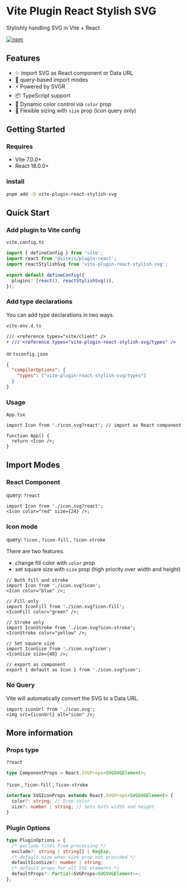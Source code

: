 # Vite Plugin React Stylish SVG

Stylishly handling SVG in Vite + React

[![npm](https://img.shields.io/npm/v/vite-plugin-react-stylish-svg)](https://www.npmjs.com/package/vite-plugin-react-stylish-svg)

## Features

- ✨ import SVG as React component or Data URL
- 🎯 query-based import modes
- ⚡ Powered by SVGR
- 📦 TypeScript support
- 🎨 Dynamic color control via `color` prop
- 📏 Flexible sizing with `size` prop (icon query only)

## Getting Started

### Requires

- Vite 7.0.0+
- React 18.0.0+

### install

```bash
pnpm add -D vite-plugin-react-stylish-svg
```

## Quick Start

### Add plugin to Vite config

`vite.config.ts`

```typescript
import { defineConfig } from 'vite';
import react from '@vitejs/plugin-react';
import reactStylishSvg from 'vite-plugin-react-stylish-svg';

export default defineConfig({
  plugins: [react(), reactStylishSvg()],
});
```

### Add type declarations

You can add type declarations in two ways.

`vite-env.d.ts`

```diff
/// <reference types="vite/client" />
+ /// <reference types="vite-plugin-react-stylish-svg/types" />
```

or `tsconfig.json`

```json
{
  "compilerOptions": {
    "types": ["vite-plugin-react-stylish-svg/types"]
  }
}
```

### Usage

`App.tsx`

```tsx
import Icon from './icon.svg?react'; // import as React component

function App() {
  return <Icon />;
}
```

## Import Modes

### React Component

query: `?react`

```tsx
import Icon from './icon.svg?react';
<Icon color="red" size={24} />;
```

### Icon mode

query: `?icon` , `?icon-fill` , `?icon-stroke`

There are two features.

- change fill color with `color` prop
- set square size with `size` prop (high priority over width and height)

```tsx
// Both fill and stroke
import Icon from './icon.svg?icon';
<Icon color="blue" />;

// Fill only
import IconFill from './icon.svg?icon-fill';
<IconFill color="green" />;

// Stroke only
import IconStroke from './icon.svg?icon-stroke';
<IconStroke color="yellow" />;

// Set square size
import IconSize from './icon.svg?icon';
<IconSize size={48} />;

// export as component
export { default as Icon } from './icon.svg?icon';
```

### No Query

Vite will automatically convert the SVG to a Data URL.

```tsx
import iconUrl from './icon.svg';
<img src={iconUrl} alt="icon" />;
```

## More information

### Props type

`?react`

```typescript
type ComponentProps = React.SVGProps<SVGSVGElement>;
```

`?icon` , `?icon-fill` , `?icon-stroke`

```typescript
interface SVGIconProps extends React.SVGProps<SVGSVGElement> {
  color?: string; // Icon color
  size?: number | string; // Sets both width and height
}
```

### Plugin Options

```typescript
type PluginOptions = {
  /* exclude files from processing */
  exclude?: string | string[] | RegExp;
  /* default size when size prop not provided */
  defaultIconSize?: number | string;
  /* default props for all SVG elements */
  defaultProps?: Partial<SVGProps<SVGSVGElement>>;
};
```
